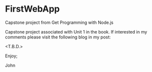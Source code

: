 # FirstWebApp
Capstone project from Get Programming with Node.js

Capstone project associated with Unit 1 in the book.
If interested in my comments please visit the following blog in my post:

<T.B.D.>

Enjoy;

John
